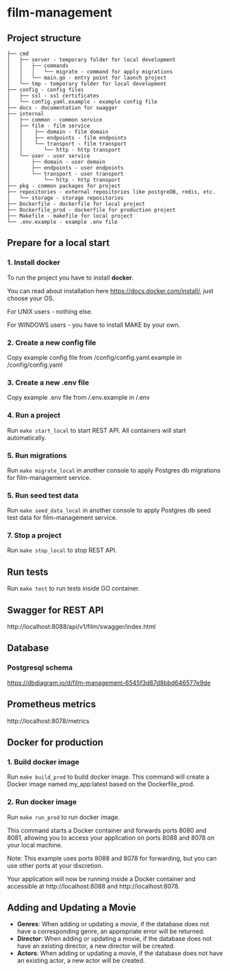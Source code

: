 # film-management

## Project structure

```
├── cmd
│   ├── server - temporary folder for local development
│   │   ├── commands
│   │   │   └── migrate - command for apply migrations
│   │   └── main.go - entry point for launch project
│   └── tmp - temporary folder for local development
├── config - config files
│   ├── ssl - ssl certificates
│   └── config.yaml.example - example config file
├── docs - documentation for swagger
├── internal
│   ├── common - common service
│   ├── film - film service
│   │    ├── domain - film domain
│   │    ├── endpoints - film endpoints
│   │    └── transport - film transport
│   │       └── http - http transport
│   └── user - user service
│       ├── domain - user domain
│       ├── endpoints - user endpoints
│       └── transport - user transport
│           └── http - http transport
├── pkg - common packages for project
├── repositories - external repositories like postgreDB, redis, etc.
│   └── storage - storage repositories
├── Dockerfile - dockerfile for local project
├── Dockerfile_prod - dockerfile for production project
├── Makefile - makefile for local project
└── .env.example - example .env file
```

## Prepare for a local start

### 1. Install docker

To run the project you have to install **docker**.

You can read about installation here https://docs.docker.com/install/, just choose your OS.

For UNIX users - nothing else.

For WINDOWS users - you have to install MAKE by your own.

### 2. Create a new config file

Copy example config file from /config/config.yaml.example in /config/config.yaml

### 3. Create a new .env file

Copy example .env file from /.env.example in /.env

### 4. Run a project

Run `make start_local` to start REST API. All containers will start automatically.

### 5. Run migrations

Run `make migrate_local` in another console to apply Postgres db migrations for film-management service.

### 5. Run seed test data

Run `make seed_data_local` in another console to apply Postgres db seed test data for film-management service.

### 7. Stop a project
Run `make stop_local` to stop REST API.

## Run tests

Run `make test` to run tests inside GO container.

## Swagger for REST API

http://localhost:8088/api/v1/film/swagger/index.html

## Database

### Postgresql schema
https://dbdiagram.io/d/film-management-6545f3d87d8bbd646577e9de

## Prometheus metrics

http://localhost:8078/metrics


## Docker for production

### 1. Build docker image

Run `make build_prod` to build docker image.
This command will create a Docker image named my_app:latest based on the Dockerfile_prod.

### 2. Run docker image

Run `make run_prod` to run docker image.

This command starts a Docker container and forwards ports 8080 and 8081, allowing you to access your application on ports 8088 and 8078 on your local machine.

Note: This example uses ports 8088 and 8078 for forwarding, but you can use other ports at your discretion.

Your application will now be running inside a Docker container and accessible at http://localhost:8088 and http://localhost:8078.



## Adding and Updating a Movie

* **Genres**: When adding or updating a movie, if the database does not have a corresponding genre, an appropriate error will be returned.
* **Director**: When adding or updating a movie, if the database does not have an existing director, a new director will be created.
* **Actors**: When adding or updating a movie, if the database does not have an existing actor, a new actor will be created.